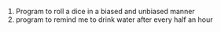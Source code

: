 1) Program to roll a dice in a biased and unbiased manner
2) program to remind me to drink water after every half an hour
